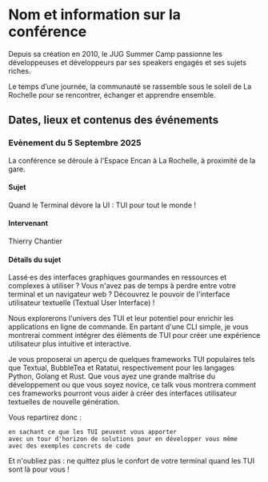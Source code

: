 # Nom et information sur la conférence
Depuis sa création en 2010, le JUG Summer Camp passionne les développeuses et développeurs par ses speakers engagés et ses sujets riches.

Le temps d’une journée, la communauté se rassemble sous le soleil de La Rochelle pour se rencontrer, échanger et apprendre ensemble.

## Dates, lieux et contenus des événements

### Evènement du 5 Septembre 2025
La conférence se déroule à l'Espace Encan à La Rochelle, à proximité de la gare.

#### Sujet
Quand le Terminal dévore la UI : TUI pour tout le monde !

#### Intervenant 
Thierry Chantier

#### Détails du sujet
Lassé·es des interfaces graphiques gourmandes en ressources et complexes à utiliser ?
Vous n'avez pas de temps à perdre entre votre terminal et un navigateur web ?
Découvrez le pouvoir de l'interface utilisateur textuelle (Textual User Interface) !

Nous explorerons l'univers des TUI et leur potentiel pour enrichir les applications en ligne de commande.
En partant d'une CLI simple, je vous montrerai comment intégrer des éléments de TUI pour créer une expérience utilisateur plus intuitive et interactive.

Je vous proposerai un aperçu de quelques frameworks TUI populaires tels que Textual, BubbleTea et Ratatui, respectivement pour les langages Python, Golang et Rust. Que vous ayez une grande maîtrise du développement ou que vous soyez novice, ce talk vous montrera comment ces frameworks pourront vous aider à créer des interfaces utilisateur textuelles de nouvelle génération.

Vous repartirez donc :

    en sachant ce que les TUI peuvent vous apporter
    avec un tour d'horizon de solutions pour en développer vous même
    avec des exemples concrets de code

Et n'oubliez pas : ne quittez plus le confort de votre terminal quand les TUI sont là pour vous !